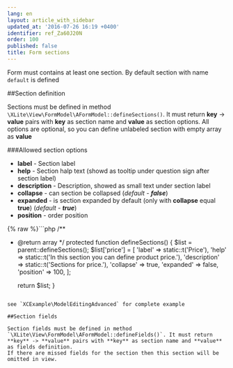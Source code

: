 ```yaml
---
lang: en
layout: article_with_sidebar
updated_at: '2016-07-26 16:19 +0400'
identifier: ref_Za60J20N
order: 100
published: false
title: Form sections
---
```

Form must contains at least one section. By default section with name `default` is defined

##Section definition

Sections must be defined in method `\XLite\View\FormModel\AFormModel::defineSections()`. It must return **key** -> **value** pairs with **key** as section name and **value** as section options. All options are optional, so you can define unlabeled section with empty array as **value**

###Allowed section options
* **label** - Section label
* **help** - Section halp text (showd as tooltip under question sign after section label)
* **description** - Description, showed as small text under section label
* **collapse** - can section be collapsed (*default - **false***)
* **expanded** - is section expanded by default (only with **collapse** equal **true**) (*default - **true***)
* **position** - order position

{% raw %}```php
/**
 * @return array
 */
protected function defineSections()
{
	$list = parent::defineSections();
    $list['price'] = [
        'label'       => static::t('Price'),
        'help'        => static::t('In this section you can define product price.'),
        'description' => static::t('Sections for price.'),
        'collapse'    => true,
        'expanded'    => false,
        'position'    => 100,
    ];

    return $list;
}
```{% endraw %}

see `XCExample\ModelEditingAdvanced` for complete example

##Section fields

Section fields must be defined in method `\XLite\View\FormModel\AFormModel::defineFields()`. It must return **key** -> **value** pairs with **key** as section name and **value** as fields definition.
If there are missed fields for the section then this section will be omitted in view.
